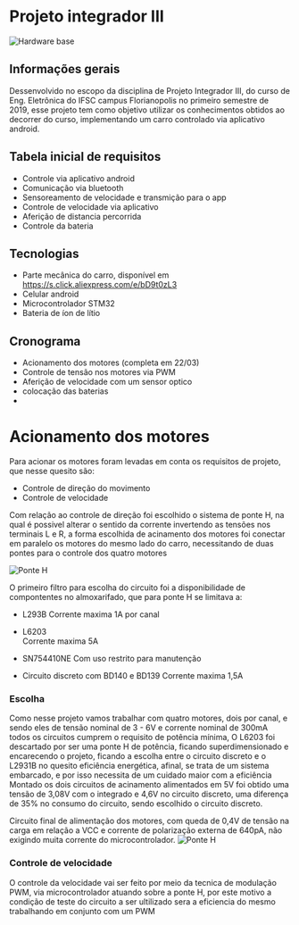 # Projeto integrador III

![Hardware base](https://www.dhresource.com/0x0s/f2-albu-g7-M01-06-F9-rBVaSls0mXOACrsVAAHXBK3wNPo734.jpg/rob-um-conjunto-diy-inteligente-eletr-nica.jpg)

## Informações gerais
Dessenvolvido no escopo da disciplina de Projeto Integrador III, do curso de Eng. Eletrônica do IFSC campus Florianopolis no primeiro semestre de 2019, esse projeto tem como objetivo utilizar os conhecimentos obtidos ao decorrer do curso, implementando um carro controlado via aplicativo android.

## Tabela inicial de requisitos
* Controle via aplicativo android
* Comunicação via bluetooth
* Sensoreamento de velocidade e transmição para o app 
* Controle de velocidade via aplicativo 
* Aferição de distancia percorrida 
* Controle da bateria

## Tecnologias
* Parte mecânica do carro, disponível em https://s.click.aliexpress.com/e/bD9t0zL3
* Celular android
* Microcontrolador STM32
* Bateria de íon de lítio
	
## Cronograma
* Acionamento dos motores (completa em 22/03)
* Controle de tensão nos motores via PWM
* Aferição de velocidade com um sensor optico
* colocação das baterias
* 



# Acionamento dos motores

Para acionar os motores foram levadas em conta os requisitos de projeto, que nesse quesito são:
* Controle de direção do movimento
* Controle de velocidade

Com relação ao controle de direção foi escolhido o sistema de ponte H, na qual é possivel alterar o sentido da corrente invertendo as tensões nos terminais L e R, a forma escolhida de acinamento dos motores foi conectar em paralelo os motores do mesmo lado do carro, necessitando de duas pontes para o controle dos quatro motores 

![Ponte H](https://i.ibb.co/JCv0MNN/ponte-h.png)

O primeiro filtro para escolha do circuito foi a disponibilidade de compontentes no almoxarifado, que para ponte H se limitava a:
* L293B
Corrente maxima 1A por canal

* L6203		
Corrente maxima 5A

* SN754410NE
Com uso restrito para manutenção

* Circuito discreto com BD140 e BD139
Corrente maxima 1,5A
 
### Escolha
Como nesse projeto vamos trabalhar com quatro motores, dois por canal, e sendo eles de tensão nominal de 3 - 6V e corrente nominal de 300mA todos os circuitos cumprem o requisito de potência mínima, O L6203 foi descartado por ser uma ponte H de potência, ficando superdimensionado e encarecendo o projeto, ficando a escolha entre o circuito discreto e o L2931B no quesito eficiência energética, afinal, se trata de um sistema embarcado, e por isso necessita de um cuidado maior com a eficiência
Montado os dois circuitos de acinamento alimentados em 5V foi obtido uma tensão de 3,08V com o integrado e 4,6V no circuito discreto, uma diferença de 35% no consumo do circuito, sendo escolhido o circuito discreto.  

Circuito final de alimentação dos motores, com queda de 0,4V de tensão na carga em relação a VCC e corrente de polarização externa de 640pA, não exigindo muita corrente do microcontrolador.
![Ponte H](https://i.ibb.co/ZXjB03W/ponte.png)


### Controle de velocidade
O controle da velocidade vai ser feito por meio da tecnica de modulação PWM, via microcontrolador atuando sobre a ponte H, por este motivo a condição de teste do circuito a ser ultilizado sera a eficiencia do mesmo trabalhando em conjunto com um PWM 
